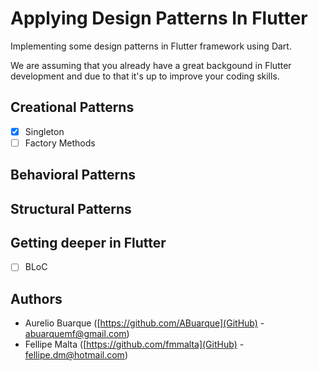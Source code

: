 # Applying Design Patterns In Flutter
Implementing some design patterns in Flutter framework using Dart.

We are assuming that you already have a great backgound in Flutter development and due to that it's up to improve your coding skills.  

## Creational Patterns
- [x] Singleton
- [ ] Factory Methods

## Behavioral Patterns

## Structural Patterns

## Getting deeper in Flutter
- [ ] BLoC
## Authors
+ Aurelio Buarque ([https://github.com/ABuarque](GitHub) - abuarquemf@gmail.com)
+ Fellipe Malta ([https://github.com/fmmalta](GitHub) - fellipe.dm@hotmail.com)


